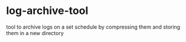 # log-archive-tool
tool to archive logs on a set schedule by compressing them and storing them in a new directory
